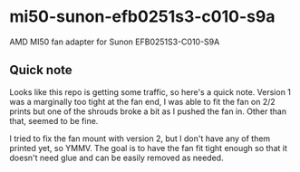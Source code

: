 # mi50-sunon-efb0251s3-c010-s9a
AMD MI50 fan adapter for Sunon EFB0251S3-C010-S9A

## Quick note

Looks like this repo is getting some traffic, so here's a quick note. Version 1 was a marginally too tight at the fan end, I was able to fit the fan on 2/2 prints but one of the shrouds broke a bit as I pushed the fan in. Other than that, seemed to be fine.

I tried to fix the fan mount with version 2, but I don't have any of them printed yet, so YMMV. The goal is to have the fan fit tight enough so that it doesn't need glue and can be easily removed as needed.
